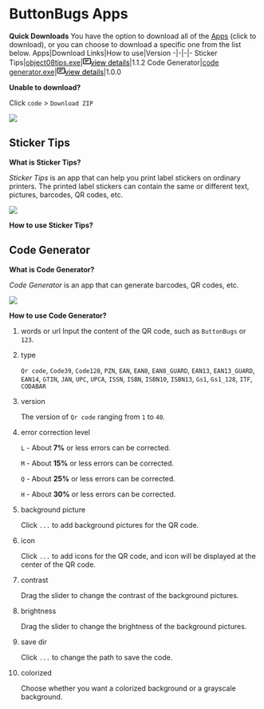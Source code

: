 ButtonBugs Apps
=============================
__Quick Downloads__
You have the option to download all of the [Apps](https://github.com/buttonbugs/apps/archive/refs/heads/main.zip) (click to download), or you can choose to download a specific one from the list below.
Apps|Download Links|How to use|Version
-|-|-|-
Sticker Tips|[object08tips.exe](https://github.com/buttonbugs/apps/raw/main/object08tips.exe)|<a href="#sticker-tips" style="color:black"><svg text="gray" aria-hidden="true" height="16" viewBox="0 0 16 16" version="1.1" width="16" data-view-component="true" class="octicon octicon-note mr-2"> <path d="M0 3.75C0 2.784.784 2 1.75 2h12.5c.966 0 1.75.784 1.75 1.75v8.5A1.75 1.75 0 0 1 14.25 14H1.75A1.75 1.75 0 0 1 0 12.25Zm1.75-.25a.25.25 0 0 0-.25.25v8.5c0 .138.112.25.25.25h12.5a.25.25 0 0 0 .25-.25v-8.5a.25.25 0 0 0-.25-.25ZM3.5 6.25a.75.75 0 0 1 .75-.75h7a.75.75 0 0 1 0 1.5h-7a.75.75 0 0 1-.75-.75Zm.75 2.25h4a.75.75 0 0 1 0 1.5h-4a.75.75 0 0 1 0-1.5Z"></path></svg>view details</a>|1.1.2
Code Generator|[code generator.exe](https://github.com/buttonbugs/apps/raw/main/code%20generator.exe)|<a href="#code-generator" style="color:black"><svg text="gray" aria-hidden="true" height="16" viewBox="0 0 16 16" version="1.1" width="16" data-view-component="true" class="octicon octicon-note mr-2"> <path d="M0 3.75C0 2.784.784 2 1.75 2h12.5c.966 0 1.75.784 1.75 1.75v8.5A1.75 1.75 0 0 1 14.25 14H1.75A1.75 1.75 0 0 1 0 12.25Zm1.75-.25a.25.25 0 0 0-.25.25v8.5c0 .138.112.25.25.25h12.5a.25.25 0 0 0 .25-.25v-8.5a.25.25 0 0 0-.25-.25ZM3.5 6.25a.75.75 0 0 1 .75-.75h7a.75.75 0 0 1 0 1.5h-7a.75.75 0 0 1-.75-.75Zm.75 2.25h4a.75.75 0 0 1 0 1.5h-4a.75.75 0 0 1 0-1.5Z"></path></svg>view details</a>|1.0.0

__Unable to download?__

Click `code` > `Download ZIP`

![](https://camo.githubusercontent.com/bd1ce1ae705b433c662985be116810adc9e66f86f7c9053cdead57e9679f0376/687474703a2f2f627574746f6e627567732e62796574686f737431322e636f6d2f6f626a6563743030686f6d652f686f775f746f5f646f776e6c6f61645f312e706e67)

Sticker Tips
-
__What is Sticker Tips?__

*Sticker Tips* is an app that can help you print label stickers on ordinary printers. The printed label stickers can contain the same or different text, pictures, barcodes, QR codes, etc.

![](https://camo.githubusercontent.com/728590bfa6ac00ebe1b263de2bccb570e02b35bce77fa93eac3265d4c74a717f/687474703a2f2f627574746f6e627567732e62796574686f737431322e636f6d2f746d702f776861745f69735f746970732e706e67)

__How to use Sticker Tips?__

Code Generator
-
__What is Code Generator?__

*Code Generator* is an app that can generate barcodes, QR codes, etc.

![](https://camo.githubusercontent.com/c3f933a43c219ebdfcf62d7e923336d482660400b31e2778adef77365d8ae715/687474703a2f2f627574746f6e627567732e62796574686f737431322e636f6d2f746d702f47656e657261746f722e6a7067)

__How to use Code Generator?__

1. words or url
    Input the content of the QR code, such as `ButtonBugs` or `123`.

2. type

   `Qr code`, `Code39`, `Code128`, `PZN`, `EAN`, `EAN8`, `EAN8_GUARD`, `EAN13`, `EAN13_GUARD`, `EAN14`, `GTIN`, `JAN`, `UPC`, `UPCA`, `ISSN`, `ISBN`, `ISBN10`, `ISBN13`, `Gs1`, `Gs1_128`, `ITF`, `CODABAR`

3. version

    The version of `Qr code` ranging from `1` to `40`.

4. error correction level

    `L` - About **7%** or less errors can be corrected.

    `M` - About **15%** or less errors can be corrected.

    `Q` - About **25%** or less errors can be corrected.

    `H` - About **30%** or less errors can be corrected.

5. background picture

    Click `...` to add background pictures for the QR code.

6. icon

    Click `...` to add icons for the QR code, and icon will be displayed at the center of the QR code.

7. contrast

    Drag the slider to change the contrast of the background pictures.

8. brightness

    Drag the slider to change the brightness of the background pictures.

9. save dir

    Click `...` to change the path to save the code.

10. colorized

    Choose whether you want a colorized background or a grayscale background.
